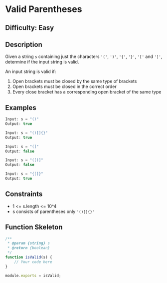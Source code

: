 # Valid Parentheses

## Difficulty: Easy

## Description

Given a string `s` containing just the characters `'('`, `')'`, `'{'`, `'}'`, `'['` and `']'`, determine if the input string is valid.

An input string is valid if:
1. Open brackets must be closed by the same type of brackets
2. Open brackets must be closed in the correct order
3. Every close bracket has a corresponding open bracket of the same type

## Examples

```javascript
Input: s = "()"
Output: true

Input: s = "()[]{}"
Output: true

Input: s = "(]"
Output: false

Input: s = "([)]"
Output: false

Input: s = "{[]}"
Output: true
```

## Constraints

- 1 <= s.length <= 10^4
- s consists of parentheses only `'()[]{}'`

## Function Skeleton

```javascript
/**
 * @param {string} s
 * @return {boolean}
 */
function isValid(s) {
    // Your code here
}

module.exports = isValid;
```
